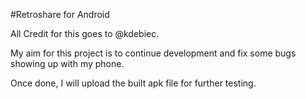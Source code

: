 #Retroshare for Android

All Credit for this goes to @kdebiec.

My aim for this project is to continue development and fix some bugs showing up with my phone.

Once done, I will upload the built apk file for further testing.


